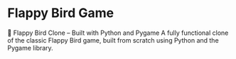 # Flappy Bird Game
🐤 Flappy Bird Clone – Built with Python and Pygame A fully functional clone of the classic Flappy Bird game, built from scratch using Python and the Pygame library.
